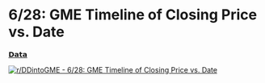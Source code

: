 6/28: GME Timeline of Closing Price vs. Date
============================================

[𝗗𝗮𝘁𝗮](https://www.reddit.com/r/DDintoGME/search?q=flair_name%3A%22%F0%9D%97%97%F0%9D%97%AE%F0%9D%98%81%F0%9D%97%AE%22&restrict_sr=1)

[![r/DDintoGME - 6/28: GME Timeline of Closing Price vs. Date](https://preview.redd.it/o8qkbzkcm2871.png?width=960&crop=smart&auto=webp&s=ca4ad488ce7692d541dbcbbe2e08aeeeb8c52da0)](https://i.redd.it/o8qkbzkcm2871.png)
